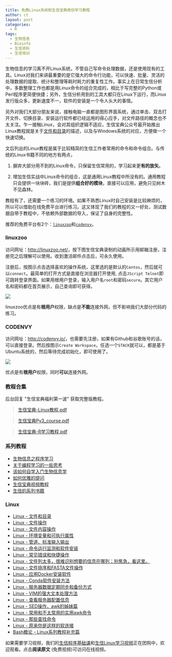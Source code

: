 ```yaml
---
title: 免费Linux系统和生信宝典原创学习教程
author: ct
layout: post
categories:
  - R
tags:
  - 生物信息
  - Bioinfo
  - 生信资料
  - 生信培训
---
```


生物信息的学习离不开Linux系统，不管自己写命令处理数据，还是使用现有的工具。Linux对我们来讲最重要的是它强大的命令行功能，可以快速、批量、灵活的处理数据的提取、统计和整理等耗时耗力的重复性工作。事实上在日常生信分析中，多数整理工作也都是用Linux命令的组合完成的，相比于写完整的Python或Perl程序更简便快捷；另外，生信分析用到的工具大都只在Linux下运行，而Linux发行版众多，更新速度不一，软件的安装是一个令人头大的事情。

另外对我们大部分朋友来说，接触电脑一直都是图形界面系统，通过单击、双击打开文件、切换目录、安装运行软件都已经运用的得心应手，对文件路径的概念也不太关注。乍一接触Linux，会对其组织逻辑不适应，生信宝典公众号最开始推出Linux教程就是关于[文件和目录](http://mp.weixin.qq.com/s/yKP1Kboji9N4p2Sl1Ovj0Q)的描述，以及与Windows系统的对应，方便做一个快速切换。

文后列出的Linux教程是属于比较精简的生信工作者常用的命令和命令组合。与传统的Linux书籍不同的地方有两点，

1. 摒弃大部分用不到的Linux命令，只保留生信常用的，学习起来更**有的放矢**。

2. 增加生信实战中Linux命令的组合，这是通用Linux教程中所没有的。通用教程只会提供一块块砖，我们是提供**组合好的模块**，直接可以应用，避免只见树木不见森林。

教程有了，还需要一个练习的环境。如果不熟悉Linux时自己安装是比较麻烦的，所以可以借助在线免费平台进行练习。这又体现了我们的教程的又一好处，测试数据自带于教程中，不依赖外部数据的导入，保证了自身的完整性。

推荐的免费平台有2个：[`linuxzoo`](http://linuxzoo.net/)和[`codenvy`](http://codenvy.io/)。

### linuxzoo

访问网址：<http://linuxzoo.net/>，按下图生信宝典录制的动画所示用邮箱注册，注册完之后理解可以使用。收到激活邮件点击后，可永久使用。

注册后，按图示点击选择喜欢的操作系统，这里选的是默认的`Centos`，然后就可以`connect`。最简单的打开方式是直接在浏览器打开使用, 点击`JScript Telnet`即可跳转登录界面。如果用根用户登录，输入用户名`root`和密码`secure`。其它用户名和密码都在首页展示，自己查询即可获得。

![](http://www.ehbio.com/ehbio_resource/linuxzoo.gif)

linuxzoo优点是有**根用户**权限，缺点是**不能**连接外网，但不影响我们大部分代码的练习。

### CODENVY

访问网址：<http://codenvy.io/>，也需要先注册，如果有Github和谷歌账号的话，可以直接登录。然后按图示`Create Workspace`，任选一个`STACK`就可以，都是基于Ubuntu系统的，然后等待完成初始化，即可使用了。

![](http://www.ehbio.com/ehbio_resource/codenvy.io.gif)

优点是有**根用户**权限，同时**可以**连接外网。

### 教程合集

后台回复 "生信宝典福利第一波" 获取完整版教程。

> [生信宝典-Linux教程.pdf](http://www.ehbio.com/tutorial/%E7%94%9F%E4%BF%A1%E5%AE%9D%E5%85%B8-Linux%E6%95%99%E7%A8%8B.pdf)

> [生信宝典Py3_course.pdf](http://www.ehbio.com/tutorial/%E7%94%9F%E4%BF%A1%E5%AE%9D%E5%85%B8Py3_course.pdf)

> [生信宝典-R学习教程.pdf](http://www.ehbio.com/tutorial/%E7%94%9F%E4%BF%A1%E5%AE%9D%E5%85%B8-R%E5%AD%A6%E4%B9%A0%E6%95%99%E7%A8%8B.pdf)

### 系列教程

* [生物信息之程序学习](http://mp.weixin.qq.com/s/xoLBg0pI9seEksa0hMXi0A)
* [关于编程学习的一些思考](https://mp.weixin.qq.com/s/QPesQBExnmaR6uLDTITdgQ)
* [该如何自学入门生物信息学](https://mp.weixin.qq.com/s/Y89T47NRWrCclh04dmyrKg)
* [如何优雅的提问](https://mp.weixin.qq.com/s/xCif04bqZB14Z4OvesK0SQ)
* [生信宝典视频教程](http://mp.weixin.qq.com/s/C4EBufEtFF6bhBKrH8NXng)
* [生信的系列书籍](http://mp.weixin.qq.com/s/IiehgNu3JGVTDa079ll1SQ)

### Linux 

* [Linux - 文件和目录](http://mp.weixin.qq.com/s/yKP1Kboji9N4p2Sl1Ovj0Q)
* [Linux - 文件操作](http://mp.weixin.qq.com/s/4bYMzJclf_xHpqdrlbvAdA)
* [Linux - 文件内容操作](http://mp.weixin.qq.com/s/QFgINAYcQA9kYYSA28wK-Q)
* [Linux - 环境变量和可执行属性](http://mp.weixin.qq.com/s/poFpNHQgHDr0qr2wqfVNdw)
* [Linux - 管道、标准输入输出](http://mp.weixin.qq.com/s/zL9Mw_2ig48gHrIjKM0CMw)
* [Linux - 命令运行监测和软件安装](http://mp.weixin.qq.com/s/TNU7X2mhfVVffaJ7NRBuNA)
* [Linux - 常见错误和快捷操作](http://mp.weixin.qq.com/s/cDIN4_R4nETEB5irmIGFAQ)
* [Linux - 文件列太多，很难识别想要的信息在哪列；别焦急，看这里。](http://mp.weixin.qq.com/s/1QaroFE7AH1pREuq-k2YAw)
* [Linux - 文件排序和FASTA文件操作](http://mp.weixin.qq.com/s/R1OHRhZoDJuAdyVdJr2xHg)
* [Linux - 应用Docker安装软件](http://mp.weixin.qq.com/s/HLHiWMLaWtB7SOJe_jP3mA)
* [Linux - Conda软件安装方法](http://mp.weixin.qq.com/s/A4_j8ZbyprMr1TT_wgisQQ)
* [Linux - 服务器数据定期同步和备份方式](http://mp.weixin.qq.com/s/c2cspK5b4sQScWYMBtG63g)
* [Linux - VIM的强大文本处理方法](https://mp.weixin.qq.com/s/4lUiZ60-aXLilRk9--iQhA)
* [Linux - 查看服务器配置信息](http://mp.weixin.qq.com/s/xq0JfkHJJeHQk1acjOAJUQ)
* [Linux - SED操作，awk的姊妹篇](http://mp.weixin.qq.com/s/cywkIeRbhkYTZvkwTeIVSA)
* [Linux - 常用和不太常用的实用awk命令](http://mp.weixin.qq.com/s/8wD14FXt7fLDo1BjJyT0ew)
* [Linux - 那些查找命令](http://mp.weixin.qq.com/s/xWwj04h4W6yEqQLOfuQ8qA)
* [Linux - 原来你是这样的软连接](https://mp.weixin.qq.com/s/q3ic5WSfLdAnqIhFQX-bUQ)
* [Bash概论 - Linux系列教程补充篇](http://mp.weixin.qq.com/s/lWNp_6W_jLiogmtlk9nO2A)

如果需要学习视频，我们的[生信程序基础课](https://ke.qq.com/course/289264)和[生信Linux学习视频](https://ke.qq.com/course/288048?tuin=20cd7788)正在团购中，欢迎观看。点击**阅读原文** (免费视频)可访问在线视频。


